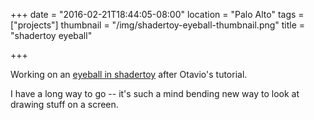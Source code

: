 +++
date = "2016-02-21T18:44:05-08:00"
location = "Palo Alto"
tags = ["projects"]
thumbnail = "/img/shadertoy-eyeball-thumbnail.png"
title = "shadertoy eyeball"

+++

Working on an [eyeball in shadertoy](https://www.shadertoy.com/view/XdG3Dy)
after Otavio's tutorial.

I have a long way to go --
it's such a mind bending new way to look at drawing stuff on a screen.
